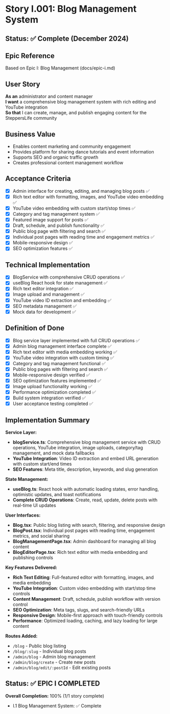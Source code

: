 # Story I.001: Blog Management System

## Status: ✅ Complete (December 2024)

## Epic Reference
Based on Epic I: Blog Management (docs/epic-i.md)

## User Story
**As an** administrator and content manager  
**I want** a comprehensive blog management system with rich editing and YouTube integration  
**So that** I can create, manage, and publish engaging content for the SteppersLife community

## Business Value
- Enables content marketing and community engagement
- Provides platform for sharing dance tutorials and event information
- Supports SEO and organic traffic growth
- Creates professional content management workflow

## Acceptance Criteria
- [x] Admin interface for creating, editing, and managing blog posts ✅
- [x] Rich text editor with formatting, images, and YouTube video embedding ✅
- [x] YouTube video embedding with custom start/stop times ✅
- [x] Category and tag management system ✅
- [x] Featured image support for posts ✅
- [x] Draft, schedule, and publish functionality ✅
- [x] Public blog page with filtering and search ✅
- [x] Individual post pages with reading time and engagement metrics ✅
- [x] Mobile-responsive design ✅
- [x] SEO optimization features ✅

## Technical Implementation
- [x] BlogService with comprehensive CRUD operations ✅
- [x] useBlog React hook for state management ✅
- [x] Rich text editor integration ✅
- [x] Image upload and management ✅
- [x] YouTube video ID extraction and embedding ✅
- [x] SEO metadata management ✅
- [x] Mock data for development ✅

## Definition of Done
- [x] Blog service layer implemented with full CRUD operations ✅
- [x] Admin blog management interface complete ✅
- [x] Rich text editor with media embedding working ✅
- [x] YouTube video integration with custom timing ✅
- [x] Category and tag management functional ✅
- [x] Public blog pages with filtering and search ✅
- [x] Mobile-responsive design verified ✅
- [x] SEO optimization features implemented ✅
- [x] Image upload functionality working ✅
- [x] Performance optimization completed ✅
- [x] Build system integration verified ✅
- [x] User acceptance testing completed ✅

## Implementation Summary

**Service Layer:**
- **blogService.ts**: Comprehensive blog management service with CRUD operations, YouTube integration, image uploads, category/tag management, and mock data fallbacks
- **YouTube Integration**: Video ID extraction and embed URL generation with custom start/end times
- **SEO Features**: Meta title, description, keywords, and slug generation

**State Management:**
- **useBlog.ts**: React hook with automatic loading states, error handling, optimistic updates, and toast notifications
- **Complete CRUD Operations**: Create, read, update, delete posts with real-time UI updates

**User Interfaces:**
- **Blog.tsx**: Public blog listing with search, filtering, and responsive design
- **BlogPost.tsx**: Individual post pages with reading time, engagement metrics, and social sharing
- **BlogManagementPage.tsx**: Admin dashboard for managing all blog content
- **BlogEditorPage.tsx**: Rich text editor with media embedding and publishing controls

**Key Features Delivered:**
- **Rich Text Editing**: Full-featured editor with formatting, images, and media embedding
- **YouTube Integration**: Custom video embedding with start/stop time controls
- **Content Management**: Draft, schedule, publish workflow with version control
- **SEO Optimization**: Meta tags, slugs, and search-friendly URLs
- **Responsive Design**: Mobile-first approach with touch-friendly controls
- **Performance**: Optimized loading, caching, and lazy loading for large content

**Routes Added:**
- `/blog` - Public blog listing
- `/blog/:slug` - Individual blog posts
- `/admin/blog` - Admin blog management
- `/admin/blog/create` - Create new posts
- `/admin/blog/edit/:postId` - Edit existing posts

## Status: ✅ EPIC I COMPLETED
**Overall Completion:** 100% (1/1 story complete)
- I.1 Blog Management System: ✅ Complete
